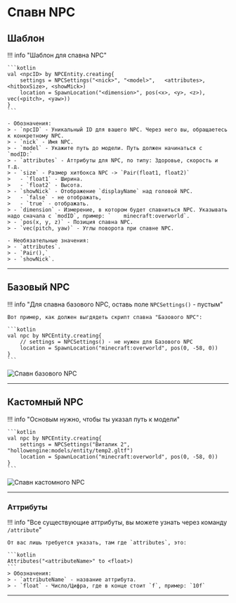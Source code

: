 # Спавн NPC

## Шаблон

!!! info "Шаблон для спавна NPC"

    ```kotlin
    val <npcID> by NPCEntity.creating{
    	settings = NPCSettings("<nick>", "<model>",   <attributes>, <hitboxSize>, <showMick>)
    	location = SpawnLocation("<dimension>", pos(<x>, <y>, <z>), vec(<pitch>, <yaw>))
    }
    ```
    
    - Обозначения:
    > - `npcID` - Уникальный ID для вашего NPC. Через него вы, обращаетесь к конкретному NPC. 
    > - `nick` - Имя NPC.  
    > - `model` - Укажите путь до модели. Путь должен начинаться с `modID:`
    > - `attributes` - Аттрибуты для NPC, по типу: Здоровье, скорость и т.д. 
    > - `size` - Размер хитбокса NPC -> `Pair(float1, float2)`
    >   - `float1` - Ширина. 
    >   - `float2` - Высота. 
    > - `showNick` - Отображение `displayName` над головой NPC. 
    >   - `false` - не отображать, 
    >   - `true` - отображать. 
    > - `dimension` - Измерение, в котором будет спавниться NPC. Указывать надо сначала с `modID`, пример: `    minecraft:overworld`. 
    > - `pos(x, y, z)` - Позиция спавна NPC. 
    > - `vec(pitch, yaw)` - Углы поворота при спавне NPC. 

    - Необязательные значения:
    > - `attributes`. 
    > - `Pair(),` 
    > - `showNick`. 

---

## Базовый NPC

!!! info "Для спавна базового NPC, оставь поле `NPCSettings()` - пустым"

    Вот пример, как должен выгдядеть скрипт спавна "Базового NPC":

    ```kotlin
    val npc by NPCEntity.creating{
        // settings = NPCSettings() - не нужен для Базового NPC
        location = SpawnLocation("minecraft:overworld", pos(0, -58, 0))
    }
    ```
![Спавн базового NPC](https://raw.githubusercontent.com/HollowHorizon/HollowEngineDocs/main/docs/hollowengine-guide/.resourses/spawn-basic-npc.gif)

---

## Кастомный NPC

!!! info "Основым нужно, чтобы ты указал путь к модели"

    ```kotlin
    val npc by NPCEntity.creating{
        settings = NPCSettings("Виталик 2", "hollowengine:models/entity/temp2.gltf")
        location = SpawnLocation("minecraft:overworld", pos(0, -58, 0))
    }
    ```
![Спавн кастомного NPC](https://raw.githubusercontent.com/HollowHorizon/HollowEngineDocs/main/docs/hollowengine-guide/.resourses/spawn-custom-npc.gif)

---

### Аттрибуты

!!! info "Все существующие аттрибуты, вы можете узнать через команду `/attribute`"

    От вас лишь требуется указать, там где `attributes`, это:
    
    ```kotlin
    Attributes("<attributeName>" to <float>)
    ```
    > Обозначения: 
    > - `attributeName` - название аттрибута. 
    > - `float` - Число/Цифра, где в конце стоит `f`, пример: `10f`

---
